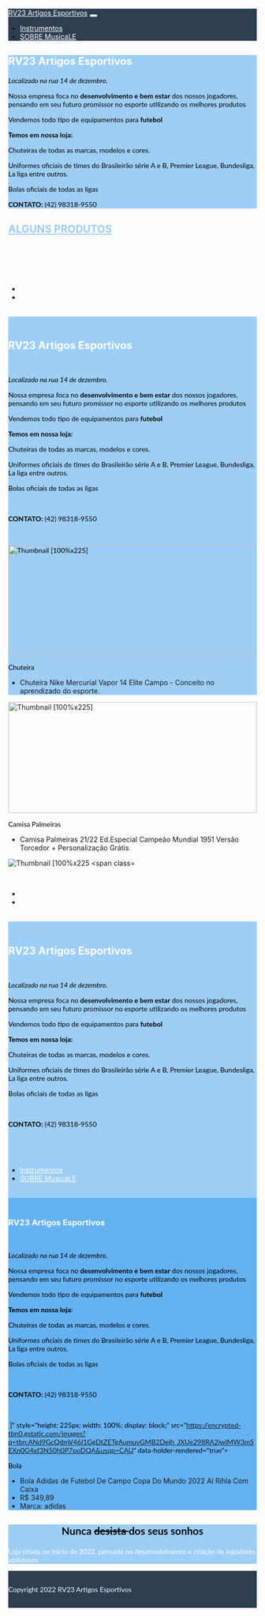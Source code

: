 <!DOCTYPE html>
<html lang="pt-br">
 <head>
 <meta charset="UTF-8">
 <meta http-equiv="X-UA-Compatible" content="IE=edge">
 <meta name="viewport" content="width=device-width, initial-scale=1.0">
 <meta name="description" content="Um portifolio falando um pouco de mim e de alguns projetos que ja fiz">
 <title>RV23 Artigos Esportivos</title>
 <link rel="stylesheet" href="https://stackpath.bootstrapcdn.com/bootstrap/4.1.3/css/bootstrap.min.css"
 integrity="sha384-MCw98/SFnGE8fJT3GXwEOngsV7Zt27NXFoaoApmYm81iuXoPkFOJwJ8ERdknLPMO" crossorigin="anonymous">
 <script src="https://stackpath.bootstrapcdn.com/bootstrap/4.1.3/js/bootstrap.min.js"
 integrity="sha384-ChfqqxuZUCnJSK3+MXmPNIyE6ZbWh2IMqE241rYiqJxyMiZ6OW/JmZQ5stwEULTy"
 crossorigin="anonymous"></script>
 <script src="https://code.jquery.com/jquery-3.3.1.slim.min.js"
 integrity="sha384-q8i/X+965DzO0rT7abK41JStQIAqVgRVzpbzo5smXKp4YfRvH+8abtTE1Pi6jizo"
 crossorigin="anonymous"></script>
 <script src="https://cdnjs.cloudflare.com/ajax/libs/popper.js/1.14.3/umd/popper.min.js"
 integrity="sha384-ZMP7rVo3mIykV+2+9J3UJ46jBk0WLaUAdn689aCwoqbBJiSnjAK/l8WvCWPIPm49"
 crossorigin="anonymous"></script>
 <script src="https://kit.fontawesome.com/b37184322b.js" crossorigin="anonymous"></script>
 <style>
 .foto-perfil {
 height: 100%;
 width: auto;
 max-width: 100%;
 border-radius: 50%;
 }
 .corPrimaria {
 background-color: #1089ec67
 }
 .corSecundaria {
 background-color: #2c3e50
 }
 p {
 font-family:Lato, 'Helvetica Neue', Arial, Helvetica, sans-serif;
 color: black !important;
 }
 .icones {
 padding-left: 5px;
 }

 .titulosBrancos {
 text-decoration: underline;
 text-underline-position: below;
 padding-bottom: 20px;
 text-transform: uppercase;
 font-weight: 700;
 color:white;
 }
 .titulosVerdes {
 text-decoration: underline;
 text-underline-position: below;
 padding-bottom: 20px;
 text-transform: uppercase;
 font-weight: 700;
 color:#1089ec67;
 }
 .textoBranco {
 color:white !important;
 }
 .jumbotron{
 margin-bottom: 0px;
 }
 .textoFooter {
 margin:0px;
 padding-top: 15px;
 padding-bottom: 15px;
 }
 html {
 scroll-behavior: smooth;
 }
 </style>
</head>
<body>
 <nav class="corSecundaria navbar navbar-expand-lg navbar-light">
 <a class="navbar-brand textoBranco" href="#">RV23 Artigos Esportivos</a>
 <button class="navbar-toggler" type="button" data-toggle="collapse" data-target="#navbarSupportedContent"
 aria-controls="navbarSupportedContent" aria-expanded="false" aria-label="Toggle navigation">
 <span class="navbar-toggler-icon"></span>
 </button>

 <div class="collapse navbar-collapse" id="navbarSupportedContent">
 <ul class="navbar-nav mr-auto">

 </ul>
 <ul class="navbar-nav">
 <li class="nav-item">
 <a class="nav-link textoBranco" href="#projetos">Instrumentos</a>
 </li>
 <li class="nav-item">
 <a class="nav-link textoBranco" href="#sobre-mim">SOBRE MusicaLE</a>
 </li>
 </ul>
 </div>
 </nav>

 <meta charset="UTF-8">
 <link rel = "stylesheet" href = "style.css">
 <section class="jumbotron text-center corPrimaria">
 <div class="container">

 <h1 class="jumbotron-heading textoBranco">RV23 Artigos Esportivos</h1>

 <p> <i>Localizado na rua 14 de dezembro. </i> </p>
<p> Nossa empresa foca no <strong>desenvolvimento e bem estar</strong> dos nossos jogadores, pensando em seu futuro promissor no esporte utilizando os melhores produtos<p>
<p> Vendemos todo tipo de equipamentos para <strong>futebol</strong></p>
<p> <b>Temos em nossa loja:</b> </p>
<p> Chuteiras de todas as marcas, modelos e cores.</p>
<p> Uniformes oficiais de times do Brasileirão série A e B, Premier League, Bundesliga, La liga entre outros.</p>
<p> Bolas oficiais de todas as ligas</p></b> </p>

<p> <b> CONTATO: </b> (42) 98318-9550 </b> </p>



 </div>
 </section>
 <div class="album py-5 bg-light" id="projetos"> 
 <div class="container">
 <h2 class="jumbotron-heading text-center titulosVerdes">Alguns produtos</h2>
 <div class="row">
 <div class="col-md-4">
 <div class="card mb-4 shadow-sm"> <span class="navbar-toggler-icon"></span>
 </button>
​
 <div class="collapse navbar-collapse" id="navbarSupportedContent">
 <ul class="navbar-nav mr-auto">
​
 </ul>
 <ul class="navbar-nav">
 <li class="nav-item">
 <a class="nav-link textoBranco" href="#projetos">Instrumentos</a>
 </li>
 <li class="nav-item">
 <a class="nav-link textoBranco" href="#sobre-mim">SOBRE MusicaLE</a>
 </li>
 </ul>
 </div>
 </nav>
​
 <meta charset="UTF-8">
 <link rel = "stylesheet" href = "style.css">
 <section class="jumbotron text-center corPrimaria">
 <div class="container">
​
 <h1 class="jumbotron-heading textoBranco">RV23 Artigos Esportivos</h1>
​
 <p> <i>Localizado na rua 14 de dezembro. </i> </p>
<p> Nossa empresa foca no <strong>desenvolvimento e bem estar</strong> dos nossos jogadores, pensando em seu futuro promissor no esporte utilizando os melhores produtos<p>
<p> Vendemos todo tipo de equipamentos para <strong>futebol</strong></p>
<p> <b>Temos em nossa loja:</b> </p>
<p> Chuteiras de todas as marcas, modelos e cores.</p>
<p> Uniformes oficiais de times do Brasileirão série A e B, Premier League, Bundesliga, La liga entre outros.</p>
<p> Bolas oficiais de todas as ligas</p></b> </p>
​
<p> <b> CONTATO: </b> (42) 98318-9550 </b> </p>
​
​

 <img class="card-img-top"
 data-src="holder.js/100px225?theme=thumb&amp;bg=55595c&amp;fg=eceeef&amp;text=Thumbnail"
 alt="Thumbnail [100%x225]" style="height: 225px; width: 100%; display: block;"
 src="https://d3ugyf2ht6aenh.cloudfront.net/stores/001/249/553/products/chuteira-campo-nike-mercurial-vapor-14-elite-azul1-33c1fe2a6526c1ad6516436518447856-480-0.jpg" data-holder-rendered="true">
 <div class="card-body">
 <p class="card-text">Chuteira</p>
 <ul>
 <li>Chuteira Nike Mercurial Vapor 14 Elite Campo - Conceito no aprendizado do esporte.</li>
 
 </ul>
 <div class="d-flex justify-content-between align-items-center">
 <div class="btn-group">

 </div>
 </div>
 </div>
 </div>
 </div>
 <div class="col-md-4">
 <div class="card mb-4 shadow-sm">
 <img class="card-img-top"
 data-src="holder.js/100px225?theme=thumb&amp;bg=55595c&amp;fg=eceeef&amp;text=Thumbnail"
 alt="Thumbnail [100%x225]" style="height: 225px; width: 100%; display: block;"
 src="https://i.ytimg.com/vi/zClYz9h2ZzQ/maxresdefault.jpg" data-holder-rendered="true">
 <div class="card-body">
 <p class="card-text">Camisa Palmeiras</p>
 <ul>
 <li>Camisa Palmeiras 21/22 Ed.Especial Campeão Mundial 1951 Versão Torcedor + Personalização Grátis</li>
 
 </ul>
 <div class="d-flex justify-content-between align-items-center">
 <div class="btn-group">
 </div>
 </div>
 </div>
 </div>
 </div>
 <div class="col-md-4">
 <div class="card mb-4 shadow-sm">
 <img class="card-img-top"
 data-src="holder.js/100px225?theme=thumb&amp;bg=55595c&amp;fg=eceeef&amp;text=Thumbnail"
 alt="Thumbnail [100%x225 <span class="navbar-toggler-icon"></span>
 </button>
​
 <div class="collapse navbar-collapse" id="navbarSupportedContent">
 <ul class="navbar-nav mr-auto">
​
 </ul>
 <ul class="navbar-nav">
 <li class="nav-item">
 <a class="nav-link textoBranco" href="#projetos">Instrumentos</a>
 </li>
 <li class="nav-item">
 <a class="nav-link textoBranco" href="#sobre-mim">SOBRE MusicaLE</a>
 </li>
 </ul>
 </div>
 </nav>
​
 <meta charset="UTF-8">
 <link rel = "stylesheet" href = "style.css">
 <section class="jumbotron text-center corPrimaria">
 <div class="container">
​
 <h1 class="jumbotron-heading textoBranco">RV23 Artigos Esportivos</h1>
​
 <p> <i>Localizado na rua 14 de dezembro. </i> </p>
<p> Nossa empresa foca no <strong>desenvolvimento e bem estar</strong> dos nossos jogadores, pensando em seu futuro promissor no esporte utilizando os melhores produtos<p>
<p> Vendemos todo tipo de equipamentos para <strong>futebol</strong></p>
<p> <b>Temos em nossa loja:</b> </p>
<p> Chuteiras de todas as marcas, modelos e cores.</p>
<p> Uniformes oficiais de times do Brasileirão série A e B, Premier League, Bundesliga, La liga entre outros.</p>
<p> Bolas oficiais de todas as ligas</p></b> </p>
​
<p> <b> CONTATO: </b> (42) 98318-9550 </b> </p>
​
<span class="navbar-toggler-icon"></span>
 </button>
​
 <div class="collapse navbar-collapse" id="navbarSupportedContent">
 <ul class="navbar-nav mr-auto">
​
 </ul>
 <ul class="navbar-nav">
 <li class="nav-item">
 <a class="nav-link textoBranco" href="#projetos">Instrumentos</a>
 </li>
 <li class="nav-item">
 <a class="nav-link textoBranco" href="#sobre-mim">SOBRE MusicaLE</a>
 </li>
 </ul>
 </div>
 </nav>
​
 <meta charset="UTF-8">
 <link rel = "stylesheet" href = "style.css">
 <section class="jumbotron text-center corPrimaria">
 <div class="container">
​
 <h1 class="jumbotron-heading textoBranco">RV23 Artigos Esportivos</h1>
​
 <p> <i>Localizado na rua 14 de dezembro. </i> </p>
<p> Nossa empresa foca no <strong>desenvolvimento e bem estar</strong> dos nossos jogadores, pensando em seu futuro promissor no esporte utilizando os melhores produtos<p>
<p> Vendemos todo tipo de equipamentos para <strong>futebol</strong></p>
<p> <b>Temos em nossa loja:</b> </p>
<p> Chuteiras de todas as marcas, modelos e cores.</p>
<p> Uniformes oficiais de times do Brasileirão série A e B, Premier League, Bundesliga, La liga entre outros.</p>
<p> Bolas oficiais de todas as ligas</p></b> </p>
​
<p> <b> CONTATO: </b> (42) 98318-9550 </b> </p>
​
​

​
]" style="height: 225px; width: 100%; display: block;"
 src="https://encrypted-tbn0.gstatic.com/images?q=tbn:ANd9GcQdmV46I1GgDtZETgAumuvGMB2Dejh_JXUe298RA2jwlMW3mSEXn0G4xf3N50h0P7ooDQA&usqp=CAU" data-holder-rendered="true">
 <div class="card-body">
 <p class="card-text">Bola</p>
 <ul>
 <li>Bola Adidas de Futebol De Campo Copa Do Mundo 2022 Al Rihla Com Caixa</li>
 <li>R$ 349,89</li>
 <li>Marca: adidas</li>
 </ul>
 </div>
 </div>
 </div>
 </div>
 </div>
 </div>
 </div> 

 <!-- Sobre Mim -->
 <section class="jumbotron text-center corPrimaria" id="sobre-mim">
 <div class="containee">
 <h2 class="jumbotron-heading titulosBrancos"><p align=center> Nunca <strike> desista </strike> dos seus sonhos </p></h2>
 <p class="lead textoBranco"> Loja criada no ínicio de 2022, pensada no desenvolvimento e criação de jogadores abilidosos </p>
 </div>
 </section>


 <!-- Footer -->
 <footer class="text-center corSecundaria textoFooter">
 <p class="textoBranco">Copyright 2022 RV23 Artigos Esportivos</p>
 </footer>
</body>
</html>
